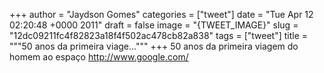 
+++
author = "Jaydson Gomes"
categories = ["tweet"]
date = "Tue Apr 12 02:20:48 +0000 2011"
draft = false
image = "{TWEET_IMAGE}"
slug = "12dc09211fc4f82823a18f4f502ac478cb82a838"
tags = ["tweet"]
title = """50 anos da primeira viage..."""
+++
50 anos da primeira viagem do homem ao espaço http://www.google.com/
